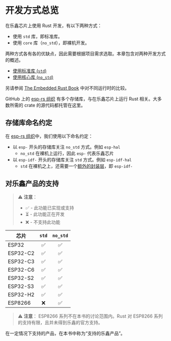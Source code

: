 # 开发方式总览

在乐鑫芯片上使用 Rust 开发，有以下两种方式：

- 使用 `std` 库，即标准库。
- 使用 `core` 库（`no_std`），即裸机开发。

两种方式各有各的优缺点，因此需要根据项目需求选取。本章包含对两种开发方式的概述。

- [使用标准库 (`std`)][rust-esp-book-std]
- [使用核心库 (`no_std`)][rust-esp-book-no-std]

另请参阅 [The Embedded Rust Book][embedded-rust-book-intro-std] 中对不同运行时的比较。

GitHub 上的 [esp-rs 组织][esp-rs organization] 有多个存储库，与在乐鑫芯片上运行 Rust 相关。大多数所需的 crate 的源代码都托管在这里。

[rust-esp-book-std]: ./using-the-standard-library.md
[rust-esp-book-no-std]: ./using-the-core-library.md
[embedded-rust-book-intro-std]: https://docs.rust-embedded.org/book/intro/no-std.html#a-no_std-rust-environment
[esp-rs organization]: https://github.com/esp-rs/

## 存储库命名约定

在 [esp-rs 组织][esp-rs organization]中，我们使用以下命名约定：
- 以 `esp-` 开头的存储库关注 `no_std` 方式。例如 `esp-hal`
  - `no_std` 在裸机上运行，因此 `esp-` 代表乐鑫芯片
- 以 `esp-idf-` 开头的存储库关注 `std` 方式。例如 `esp-idf-hal`
  - `std` 在裸机之上，还需要一个[额外的封装层][additional layer]，即 `esp-idf-`

[additional layer]: https://github.com/espressif/esp-idf

## 对乐鑫产品的支持

> ⚠️ **注意**：
>
> - ✅ - 此功能已实现或支持
> - ⏳ - 此功能正在开发
> - ❌ - 不支持此功能

| 芯片     | `std` | `no_std` |
| -------- | :---: | :------: |
| ESP32    |   ✅   |    ✅     |
| ESP32-C2 |   ✅   |    ✅     |
| ESP32-C3 |   ✅   |    ✅     |
| ESP32-C6 |   ✅   |    ✅     |
| ESP32-S2 |   ✅   |    ✅     |
| ESP32-S3 |   ✅   |    ✅     |
| ESP32-H2 |   ✅   |    ✅     |
| ESP8266  |   ❌   |    ✅     |

> ⚠️ **注意**： ESP8266 系列不在本书的讨论范围内。Rust 对
> ESP8266 系列的支持有限，且并未得到乐鑫的官方支持。

在一定情况下支持的产品，在本书中称为“支持的乐鑫产品”。
